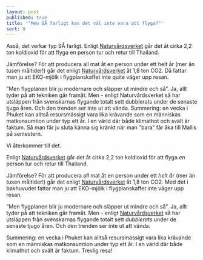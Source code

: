 ```yaml
---
layout: post
published: true
title: '"Men SÅ farligt kan det väl inte vara att flyga?"'
sort: 0
---
```


Asså, det verkar typ SÅ farligt. Enligt [Naturvårdsverket](https://www.naturvardsverket.se/Documents/publikationer/978-91-620-5903-3.pdf "Rapport - Konsumtionens klimatpåverkan") går det åt cirka 2,2 ton koldioxid för att flyga en person tur och retur till Thailand.

Jämförelse? För att producera all mat åt en person under ett helt år (mer än tusen måltider!) går det enligt [Naturvårdsverket](http://www.naturvardsverket.se/Om-Naturvardsverket/Publikationer/ISBN/6600/978-91-620-6653-6/ "Rapport - Hållbara konsumtionsmönster (s 7)") åt 1,8 ton CO2. Då fattar man ju att EKO-mjölk i flygplanskaffet inte quite väger upp resan.

”Men flygplanen blir ju modernare och släpper ut mindre och så”. Ja, allt tyder på att tekniken går framåt. Men - enligt Naturvårdsverket så har utsläppen från svenskarnas flygande totalt sett dubblerats under de senaste tjugo åren. Och den trenden ser inte ut att vända.
Summering: en vecka i Phuket kan alltså resursmässigt vara lika krävande som en människas matkonsumtion under typ ett år. I en värld där både klimathot och svält är faktum. Så man får ju sluta känna sig kränkt när man ”bara” får åka till Mallis på semestern.


Vi återkommer till det. 

Enligt [Naturvårdsverket](https://www.naturvardsverket.se/Documents/publikationer/978-91-620-5903-3.pdf "koldioxid flyg ") går det åt cirka 2,2 ton koldioxid för att flyga _en_ person tur och retur till Thailand.

Jämförelse? För att producera _all_ mat åt en person under ett _helt år_ (mer än tusen måltider!) går det enligt [Naturvårdsverket](https://www.naturvardsverket.se/Documents/https://www.naturvardsverket.se/Documents/publikationer6400/978-91-620-6653-6.pdf?pid=14404) åt 1,8 ton CO2. Med det i bakhuvudet fattar man ju att EKO-mjölk i flygplanskaffet inte väger upp resan.

”Men flygplanen blir ju modernare och släpper ut mindre och så”. Ja, allt tyder på att tekniken går framåt. Men - enligt [Naturvårdsverket](https://www.naturvardsverket.se/Documents/publikationer6400/978-91-620-6653-6.pdf?pid=14404 "utsläpp flyg koldioxid ") så har utsläppen från svenskarnas flygande totalt sett _dubblerats_ under de senaste tjugo åren. Och den trenden ser inte ut att vända.
  
Summering: en vecka i Phuket kan alltså resursmässigt vara lika krävande som  en människas matkonsumtion under typ ett år. I en värld där både klimathot och svält är faktum. Trevlig resa!
